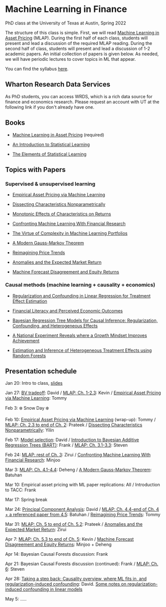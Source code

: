 # Machine Learning in Finance 
PhD class at the University of Texas at Austin, Spring 2022

The structure of this class is simple.  First, we will read [Machine Learning in Asset Pricing](https://press.princeton.edu/books/hardcover/9780691218700/machine-learning-in-asset-pricing) (MLAP).  During the first half of each class, students will present and lead a discussion of the required MLAP reading.  During the second half of class, students will present and lead a discussion of 1-2 academic papers.  An initial collection of papers is given below. As needed, we will have periodic lectures to cover topics in ML that appear.  

You can find the syllabus [here](course_outline.pdf).

## Wharton Research Data Services

As PhD students, you can access WRDS, which is a rich data source for finance and economics research.  Please request an account with UT at the following link if you don't already have one.

## Books

- [Machine Learning in Asset Pricing](https://press.princeton.edu/books/hardcover/9780691218700/machine-learning-in-asset-pricing) (required)

- [An Introduction to Statistical Learning](https://hastie.su.domains/ISLR2/ISLRv2_website.pdf)  

- [The Elements of Statistical Learning](https://hastie.su.domains/ElemStatLearn/printings/ESLII_print12_toc.pdf)

## Topics with Papers

### Supervised & unsupervised learning

- [Empirical Asset Pricing via Machine Learning](https://academic.oup.com/rfs/article/33/5/2223/5758276)

- [Dissecting Characteristics Nonparametrically](https://faculty.chicagobooth.edu/-/media/faculty/michael-weber/nonparametrics.pdf)

- [Monotonic Effects of Characteristics on Returns](papers/Monotonic_AOAS_2020production.pdf)

- [Confronting Machine Learning With Financial Research](https://arxiv.org/pdf/2103.00366.pdf)

- [The Virtue of Complexity in Machine Learning Portfolios](https://papers.ssrn.com/sol3/papers.cfm?abstract_id=3984925)

- [A Modern Gauss-Markov Theorem](papers/Hansen2021_ModernGaussMarkovTheorem.pdf)

- [Reimagining Price Trends](https://papers.ssrn.com/sol3/papers.cfm?abstract_id=3756587)

- [Anomalies and the Expected Market Return](https://onlinelibrary.wiley.com/doi/abs/10.1111/jofi.13099)

- [Machine Forecast Disagreement and Equity Returns](https://papers.ssrn.com/sol3/papers.cfm?abstract_id=4040247)

### Causal methods (machine learning + causality + economics)

- [Regularization and Confounding in Linear Regression for Treatment Effect Estimation](https://projecteuclid.org/journals/bayesian-analysis/volume-13/issue-1/Regularization-and-Confounding-in-Linear-Regression-for-Treatment-Effect-Estimation/10.1214/16-BA1044.full)

- [Financial Literacy and Perceived Economic Outcomes](https://papers.ssrn.com/sol3/papers.cfm?abstract_id=3302978)

- [Bayesian Regression Tree Models for Causal Inference: Regularization, Confounding, and Heterogeneous Effects](https://projecteuclid.org/journals/bayesian-analysis/volume-15/issue-3/Bayesian-Regression-Tree-Models-for-Causal-Inference--Regularization-Confounding/10.1214/19-BA1195.full)

- [A National Experiment Reveals where a Growth Mindset Improves Achievement](http://dx.doi.org/10.1038/s41586-019-1466-y)

- [Estimation and Inference of Heterogeneous Treatment Effects using Random Forests](https://arxiv.org/abs/1510.04342)

## Presentation schedule

Jan 20: Intro to class, [slides](slides/MLinFinance_Intro.pdf)

Jan 27: [BV tradeoff](slides/MLinFinance_BVtradeoff.pdf): David / [MLAP: Ch. 1-2.3](slides/2022-01-27MachineLearninginAssetPricing.pdf): Kevin / [Empirical Asset Pricing via Machine Learning](slides/EmpiricalAssetPricingviaMachineLearningpresentation.pdf): Tommy

Feb 3: :snowflake: Snow Day :snowflake: 

Feb 10: [Empirical Asset Pricing via Machine Learning](slides/EmpiricalAssetPricingviaMachineLearningpresentation.pdf) (wrap-up): Tommy / [MLAP: Ch. 2.3 to end of Ch. 2](slides/prateek.pptx): Prateek / [Dissecting Characteristics Nonparametrically](slides/DissectingParamsNonparametrically_YH.pdf): Yilin

Feb 17: [Model selection](slides/MLinFinance_BVtradeoff.pdf): David / [Introduction to Bayesian Additive Regression Trees (BART)](slides/BART___Overiew.pdf): Frank / [MLAP: Ch. 3.1-3.3](slides/MLAPCh31-33.pdf): Steven

Feb 24: [MLAP: rest of Ch. 3](slides/zirio.pdf): Zirui / [Confronting Machine Learning With Financial Research](slides/minjoo.pdf): Minjoo 

Mar 3: [MLAP: Ch. 4.1-4.4](slides/deheng.pdf): Deheng / [A Modern Gauss-Markov Theorem](papers/Hansen2021_ModernGaussMarkovTheorem.pdf): Batuhan

Mar 10: Empirical asset pricing with ML paper replications: All / Introduction to TACC: Frank

Mar 17: Spring break

Mar 24: [Principal Component Analysis](slides/MLinFinance_PCA.pdf): David / [MLAP: Ch. 4.4-end of Ch. 4 + a referenced paper from 4.5](slides/Batuhan_2.pdf): Batuhan / [Reimagining Price Trends](slides/Tommy_2): Tommy

Mar 31: [MLAP: Ch. 5 to end of Ch. 5.2](slides/Prateek_2.pptx): Prateek / [Anomalies and the Expected Market Return](slides/Zirui_2.pdf): Zirui

Apr 7: [MLAP: Ch. 5.3 to end of Ch. 5](slides/kevin_2.pdf): Kevin / [Machine Forecast Disagreement and Equity Returns](slides/minjoo_2.pdf): Minjoo + Deheng

Apr 14: Bayesian Causal Forests discussion: Frank

Apr 21: Bayesian Causal Forests discussion (continued): Frank / [MLAP: Ch. 6](slides/steven_2.pdf): Steven

Apr 28: [Taking a step back: Causality overview, where ML fits in, and regularization-induced confounding](slides/MLinFinance_RIC.pdf): David.  [Some notes on regularization-induced confounding in linear models](paper/RegularizationInducedConfounding.pdf)

May 5: .....


